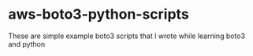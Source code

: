 # aws-boto3-python-scripts
These are simple example boto3 scripts that I wrote while learning boto3 and python
